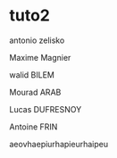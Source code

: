 # tuto2

antonio zelisko

Maxime Magnier

walid BILEM

Mourad ARAB

Lucas DUFRESNOY

Antoine FRIN

aeovhaepiurhapieurhaipeu
